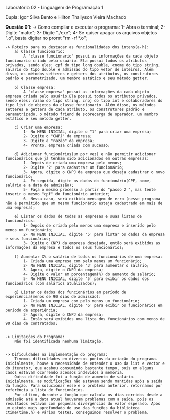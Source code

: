 Laboratório 02 - Linguagem de Programação 1

Dupla: Igor Silva Bento e Hilton Thallyson Vieira Machado

**Questão 01**: 
	-> Como compilar e executar o programa: 
		1- Abra o terminal; 
		2- Digite "make"; 
		3- Digite "./exe";
		4- Se quiser apagar os arquivos objetos ".o", basta digitar no promt "rm -rf *.o";


	-> Roteiro para os destacar as funcionalidades dos intens(a-h):
		a) Classe funcionario:
			A "classe funcionario" possui as informações da cada objeto funcionario criado pelo usuário. Ela possui todos os atributos privados, sendo eles: cpf do tipo long double, cnome do tipo string, salario do tipo double e admissao do tipo vetor de inteiros. Além disso, os métodos setteres e getters dos atributos, os construtores padrão e parametrizado, um membro estático e seu método getter.

		b) Classe empresa: 
			A "classe empresa" possui as informações da cada objeto empresa criada pelo usuário.Ela possui todos os atributos privados, sendo eles: razao do tipo string, cnpj do tipo int e colaboradores do tipo list de objetos da classe funcionario. Além disso, os métodos setteres e getters de cada atributo, os construtores padrão e parametrizado, o método friend de sobrecarga de operador, um membro estático e seu método getter.  

		c) Criar uma empresa:
			1- No MENU INICIAL, digite o "1" para criar uma empresa;
			2- Digite o "CNPJ" da empresa;
			3- Digite a "razão" da empresa;
			4- Pronto, empresa criada com sucesso;

		d) Adicionar funcionários(um por vez) e não permitir adicionar funcionários que já tenham sido adicionados em outras empresas:
			1- Depois de criada uma empresa pelo menos;
			2- Digite '2' para cadastrar um funcionário;
			3- Agora, digite o CNPJ da empresa que deseja cadastrar o novo funcionário;
			4- Em seguida, digite os dados do funcionário(CPF, nome, salário e a data de admissão);	
			5- Faça o mesmo processo a partir do "passo 2 ", mas tente inserir o mesmo "cpf" do funcionário anterior;
			6- Nessa caso, será exibida mensagem de erro (nesse programa não é permitido que um mesmo funcionário esteja cadastrado em mais de uma empresa);

		e) Listar os dados de todas as empresas e suas listas de funcionários:
			1- Depois de criada pelo menos uma empresa e inserido pelo menos um funcionário;
			2- No MENU INICIAL, digite '5' para listar os dados da empresa e seus funcionários;
			3- Digite o CNPJ da empresa desejada, então será exibidos as informações da empresa e todos os seus funcionários;

		f) Aumentar X% o salário de todos os funcionários de uma empresa:
			1- Criada uma empresa com pelo menos um funcionário;
			2- No MENU INICIAL, digite '3' para aumentar o salário;
			3- Agora, digite o CNPJ da empresa;
			4- Digite o valor em porcentagem(%) do aumento de salário;
			5- No MENU INICIAL, digite '5' para exibir os dados dos funcionários (com salários atualizados);

		g) Listar os dados dos funcionários em período de experiência(menos de 90 dias de admissão):
			1- Criada um empresa com pelo menos um funcionário;
			2- No MENU INICIAL, digite '6' para exibir os funcionários em periodo de experiência;
			3- Agora, digite o CNPJ da empresa;
			4- Então será exibidos uma lista dos funcionários com menos de 90 dias de contratados;


	-> Limitações do Programa:
		Não foi identificada nenhuma limitação.


	-> Dificuldades na implementação do programa:
		Tivemos dificuldades em diversos pontos da criação do programa. Inicialmente, houve a necessidade de entender o uso da list e vector e do iterator, que acabou consumindo bastante tempo, pois em alguns casos estavam ocorrendo acessos indevidos à memória.
		Outra dificuldade foi a função de aumento de salário. Inicialmente, as modificações não estavam sendo mantidas após a saída da função. Para solucionar esse e o problema anterior, retornamos por referência a lista de funcionários.
		Por ultimo, durante a função que calcula os dias corridos desde a admissão até a data atual houveram problemas com a saída, pois os resultados estavam com pequenas divergências do valor esperado. Após um estudo mais aprofundado do uso das funções da biblioteca ctime(time.h) e vários testes, conseguimos resolver o problema.

